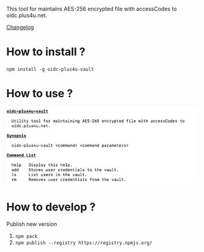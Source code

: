This tool for maintains AES-256 encrypted file with accessCodes to oidc.plus4u.net.

[Changelog](doc/CHANGELOG.md)

# How to install ?

`npm install -g oidc-plus4u-vault`

# How to use ?

![Help](doc/help.png)

# How to develop ?

Publish new version
1. `npm pack`
2. `npm publish --registry https://registry.npmjs.org/`


